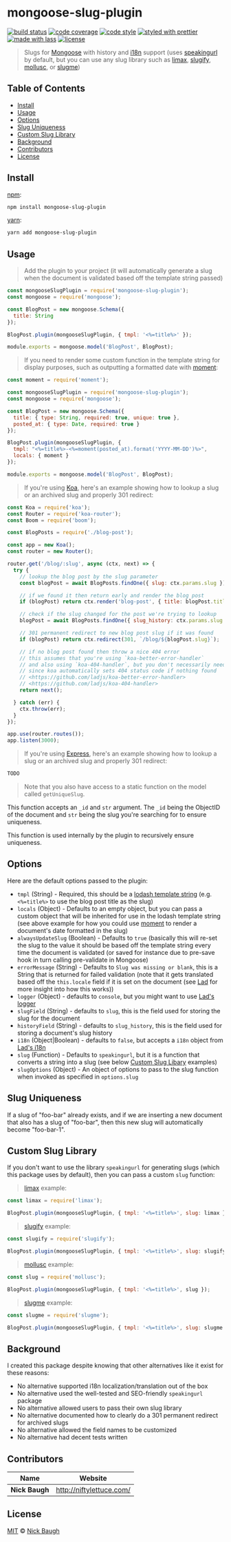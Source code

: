 # mongoose-slug-plugin

[![build status](https://img.shields.io/travis/ladjs/mongoose-slug-plugin.svg)](https://travis-ci.org/ladjs/mongoose-slug-plugin)
[![code coverage](https://img.shields.io/codecov/c/github/ladjs/mongoose-slug-plugin.svg)](https://codecov.io/gh/ladjs/mongoose-slug-plugin)
[![code style](https://img.shields.io/badge/code_style-XO-5ed9c7.svg)](https://github.com/sindresorhus/xo)
[![styled with prettier](https://img.shields.io/badge/styled_with-prettier-ff69b4.svg)](https://github.com/prettier/prettier)
[![made with lass](https://img.shields.io/badge/made_with-lass-95CC28.svg)](https://lass.js.org)
[![license](https://img.shields.io/github/license/ladjs/mongoose-slug-plugin.svg)](LICENSE)

> Slugs for [Mongoose][] with history and [i18n][] support (uses [speakingurl][] by default, but you can use any slug library such as [limax][], [slugify][], [mollusc][], or [slugme][])


## Table of Contents

* [Install](#install)
* [Usage](#usage)
* [Options](#options)
* [Slug Uniqueness](#slug-uniqueness)
* [Custom Slug Library](#custom-slug-library)
* [Background](#background)
* [Contributors](#contributors)
* [License](#license)


## Install

[npm][]:

```sh
npm install mongoose-slug-plugin
```

[yarn][]:

```sh
yarn add mongoose-slug-plugin
```


## Usage

> Add the plugin to your project (it will automatically generate a slug when the document is validated based off the template string passed)

```js
const mongooseSlugPlugin = require('mongoose-slug-plugin');
const mongoose = require('mongoose');

const BlogPost = new mongoose.Schema({
  title: String
});

BlogPost.plugin(mongooseSlugPlugin, { tmpl: '<%=title%>' });

module.exports = mongoose.model('BlogPost', BlogPost);
```

> If you need to render some custom function in the template string for display purposes, such as outputting a formatted date with [moment][]:

```js
const moment = require('moment');

const mongooseSlugPlugin = require('mongoose-slug-plugin');
const mongoose = require('mongoose');

const BlogPost = new mongoose.Schema({
  title: { type: String, required: true, unique: true },
  posted_at: { type: Date, required: true }
});

BlogPost.plugin(mongooseSlugPlugin, {
  tmpl: "<%=title%>-<%=moment(posted_at).format('YYYY-MM-DD')%>",
  locals: { moment }
});

module.exports = mongoose.model('BlogPost', BlogPost);
```

> If you're using [Koa][], here's an example showing how to lookup a slug or an archived slug and properly 301 redirect:

```js
const Koa = require('koa');
const Router = require('koa-router');
const Boom = require('boom');

const BlogPosts = require('./blog-post');

const app = new Koa();
const router = new Router();

router.get('/blog/:slug', async (ctx, next) => {
  try {
    // lookup the blog post by the slug parameter
    const blogPost = await BlogPosts.findOne({ slug: ctx.params.slug });

    // if we found it then return early and render the blog post
    if (blogPost) return ctx.render('blog-post', { title: blogPost.title, blogPost });

    // check if the slug changed for the post we're trying to lookup
    blogPost = await BlogPosts.findOne({ slug_history: ctx.params.slug });

    // 301 permanent redirect to new blog post slug if it was found
    if (blogPost) return ctx.redirect(301, `/blog/${blogPost.slug}`);

    // if no blog post found then throw a nice 404 error
    // this assumes that you're using `koa-better-error-handler`
    // and also using `koa-404-handler`, but you don't necessarily need to
    // since koa automatically sets 404 status code if nothing found
    // <https://github.com/ladjs/koa-better-error-handler>
    // <https://github.com/ladjs/koa-404-handler>
    return next();

  } catch (err) {
    ctx.throw(err);
  }
});

app.use(router.routes());
app.listen(3000);
```

> If you're using [Express][], here's an example showing how to lookup a slug or an archived slug and properly 301 redirect:

```js
TODO
```

> Note that you also have access to a static function on the model called `getUniqueSlug`.

This function accepts an `_id` and `str` argument. The `_id` being the ObjectID of the document and `str` being the slug you're searching for to ensure uniqueness.

This function is used internally by the plugin to recursively ensure uniqueness.


## Options

Here are the default options passed to the plugin:

* `tmpl` (String) - Required, this should be a [lodash template string][lodash-template-string] (e.g. `<%=title%>` to use the blog post title as the slug)
* `locals` (Object) - Defaults to an empty object, but you can pass a custom object that will be inherited for use in the lodash template string (see above example for how you could use [moment][] to render a document's date formatted in the slug)
* `alwaysUpdateSlug` (Boolean) - Defaults to `true` (basically this will re-set the slug to the value it should be based off the template string every time the document is validated (or saved for instance due to pre-save hook in turn calling pre-validate in Mongoose)
* `errorMessage` (String) - Defaults to `Slug was missing or blank`, this is a String that is returned for failed validation (note that it gets translated based off the `this.locale` field if it is set on the document (see [Lad][] for more insight into how this works))
* `logger` (Object) - defaults to `console`, but you might want to use [Lad's logger][lad-logger]
* `slugField` (String) - defaults to `slug`, this is the field used for storing the slug for the document
* `historyField` (String) - defaults to `slug_history`, this is the field used for storing a document's slug history
* `i18n` (Object|Boolean) - defaults to `false`, but accepts a `i18n` object from [Lad's i18n][i18n]
* `slug` (Function) - Defaults to `speakingurl`, but it is a function that converts a string into a slug (see below [Custom Slug Libary](#custom-slug-library) examples)
* `slugOptions` (Object) - An object of options to pass to the slug function when invoked as specified in `options.slug`


## Slug Uniqueness

If a slug of "foo-bar" already exists, and if we are inserting a new document that also has a slug of "foo-bar", then this new slug will automatically become "foo-bar-1".


## Custom Slug Library

If you don't want to use the library `speakingurl` for generating slugs (which this package uses by default), then you can pass a custom `slug` function:

> [limax][] example:

```js
const limax = require('limax');

BlogPost.plugin(mongooseSlugPlugin, { tmpl: '<%=title%>', slug: limax });
```

> [slugify][] example:

```js
const slugify = require('slugify');

BlogPost.plugin(mongooseSlugPlugin, { tmpl: '<%=title%>', slug: slugify });
```

> [mollusc][] example:

```js
const slug = require('mollusc');

BlogPost.plugin(mongooseSlugPlugin, { tmpl: '<%=title%>', slug });
```

> [slugme][] example:

```js
const slugme = require('slugme');

BlogPost.plugin(mongooseSlugPlugin, { tmpl: '<%=title%>', slug: slugme });
```


## Background

I created this package despite knowing that other alternatives like it exist for these reasons:

* No alternative supported i18n localization/translation out of the box
* No alternative used the well-tested and SEO-friendly `speakingurl` package
* No alternative allowed users to pass their own slug library
* No alternative documented how to clearly do a 301 permanent redirect for archived slugs
* No alternative allowed the field names to be customized
* No alternative had decent tests written


## Contributors

| Name           | Website                    |
| -------------- | -------------------------- |
| **Nick Baugh** | <http://niftylettuce.com/> |


## License

[MIT](LICENSE) © [Nick Baugh](http://niftylettuce.com/)


## 

[npm]: https://www.npmjs.com/

[yarn]: https://yarnpkg.com/

[limax]: https://github.com/lovell/limax

[slugify]: https://github.com/simov/slugify

[mollusc]: https://github.com/Zertz/mollusc

[slugme]: https://github.com/arthurlacoste/js-slug-me

[i18n]: https://github.com/ladjs/i18n

[mongoose]: http://mongoosejs.com/

[speakingurl]: https://github.com/pid/speakingurl

[koa]: http://koajs.com/

[express]: https://expressjs.com/

[lodash-template-string]: https://lodash.com/docs/4.17.4#template

[lad-logger]: https://github.com/ladjs/logger

[moment]: http://momentjs.com/

[lad]: https://lad.js.org
